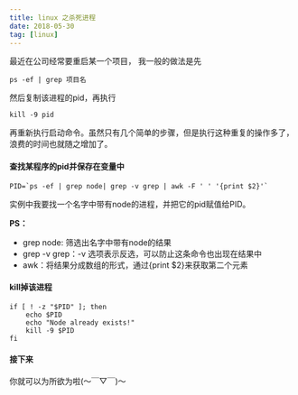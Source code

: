 ```yaml
---
title: linux 之杀死进程
date: 2018-05-30
tag: [linux]
---
```


最近在公司经常要重启某一个项目， 我一般的做法是先

```
ps -ef | grep 项目名
```

然后复制该进程的pid，再执行

```
kill -9 pid
```

再重新执行启动命令。虽然只有几个简单的步骤，但是执行这种重复的操作多了，浪费的时间也就随之增加了。



#### 查找某程序的pid并保存在变量中

```
PID=`ps -ef | grep node| grep -v grep | awk -F ' ' '{print $2}'`
```

实例中我要找一个名字中带有node的进程，并把它的pid赋值给PID。

**PS：**

- grep node: 筛选出名字中带有node的结果
- grep -v grep：-v 选项表示反选，可以防止这条命令也出现在结果中
- awk：将结果分成数组的形式，通过{print $2}来获取第二个元素



#### kill掉该进程

```
if [ ! -z "$PID" ]; then
    echo $PID
    echo "Node already exists!"
    kill -9 $PID
fi
```



#### 接下来

你就可以为所欲为啦(～￣▽￣)～





